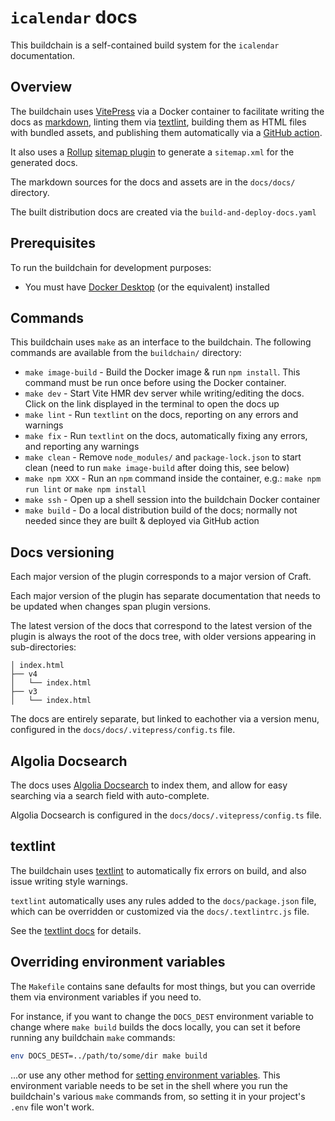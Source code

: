 # `icalendar` docs

This buildchain is a self-contained build system for the `icalendar` documentation.

## Overview

The buildchain uses [VitePress](https://vitepress.dev/) via a Docker container to facilitate writing the docs as [markdown](https://vitepress.dev/guide/markdown), linting them via [textlint](https://textlint.github.io/), building them as HTML files with bundled assets, and publishing them automatically via a [GitHub action](https://docs.github.com/en/actions).

It also uses a [Rollup](https://rollupjs.org/) [sitemap plugin](https://github.com/aminnairi/rollup-plugin-sitemap) to generate a `sitemap.xml` for the generated docs.

The markdown sources for the docs and assets are in the `docs/docs/` directory.

The built distribution docs are created via the `build-and-deploy-docs.yaml`

## Prerequisites

To run the buildchain for development purposes:

- You must have [Docker Desktop](https://www.docker.com/products/docker-desktop/) (or the equivalent) installed

## Commands

This buildchain uses `make` as an interface to the buildchain. The following commands are available from the `buildchain/` directory:

- `make image-build` - Build the Docker image & run `npm install`. This command must be run once before using the Docker container.
- `make dev` - Start Vite HMR dev server while writing/editing the docs. Click on the link displayed in the terminal to open the docs up
- `make lint` - Run `textlint` on the docs, reporting on any errors and warnings
- `make fix` - Run `textlint` on the docs, automatically fixing any errors, and reporting any warnings
- `make clean` - Remove `node_modules/` and `package-lock.json` to start clean (need to run `make image-build` after doing this, see below)
- `make npm XXX` - Run an `npm` command inside the container, e.g.: `make npm run lint` or `make npm install`
- `make ssh` - Open up a shell session into the buildchain Docker container
- `make build` - Do a local distribution build of the docs; normally not needed since they are built & deployed via GitHub action

## Docs versioning

Each major version of the plugin corresponds to a major version of Craft.

Each major version of the plugin has separate documentation that needs to be updated when changes span plugin versions.

The latest version of the docs that correspond to the latest version of the plugin is always the root of the docs tree, with older versions appearing in sub-directories:

```
│ index.html
├── v4
│   └── index.html
├── v3
│   └── index.html
```

The docs are entirely separate, but linked to eachother via a version menu, configured in the `docs/docs/.vitepress/config.ts` file.

## Algolia Docsearch

The docs uses [Algolia Docsearch](https://docsearch.algolia.com/) to index them, and allow for easy searching via a search field with auto-complete.

Algolia Docsearch is configured in the `docs/docs/.vitepress/config.ts` file.

## textlint

The buildchain uses [textlint](https://textlint.github.io/) to automatically fix errors on build, and also issue writing style warnings.

`textlint` automatically uses any rules added to the `docs/package.json` file, which can be overridden or customized via the `docs/.textlintrc.js` file.

See the [textlint docs](https://textlint.github.io/docs/getting-started.html) for details.

## Overriding environment variables

The `Makefile` contains sane defaults for most things, but you can override them via environment variables if you need to.

For instance, if you want to change the `DOCS_DEST` environment variable to change where `make build` builds the docs locally, you can set it before running any buildchain `make` commands:
```bash
env DOCS_DEST=../path/to/some/dir make build
```
...or use any other method for [setting environment variables](https://www.twilio.com/blog/how-to-set-environment-variables.html). This environment variable needs to be set in the shell where you run the buildchain's various `make` commands from, so setting it in your project's `.env` file won't work.
